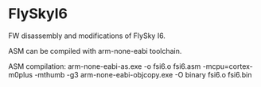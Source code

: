 # FlySkyI6
FW disassembly and modifications of FlySky I6.

ASM can be compiled with arm-none-eabi toolchain.

ASM compilation:
arm-none-eabi-as.exe -o fsi6.o fsi6.asm -mcpu=cortex-m0plus -mthumb -g3
arm-none-eabi-objcopy.exe -O binary fsi6.o fsi6.bin
